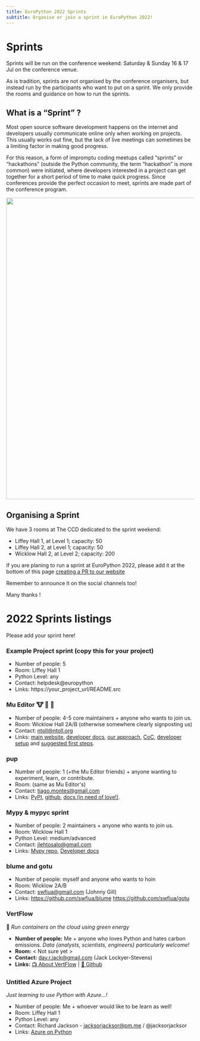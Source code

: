 ```yaml
---
title: EuroPython 2022 Sprints
subtitle: Organise or join a sprint in EuroPython 2022!
---
```

# Sprints #

Sprints will be run on the conference weekend: Saturday & Sunday 16 & 17 Jul on the conference venue.

As is tradition, sprints are not organised by the conference organisers, but instead run by the participants who want to put on a sprint. We only provide the rooms and guidance on how to run the sprints.


## What is a “Sprint” ?

Most open source software development happens on the internet and developers usually communicate online only when working on projects. This usually works out fine, but the lack of live meetings can sometimes be a limiting factor in making good progress.

For this reason, a form of impromptu coding meetups called “sprints” or “hackathons” (outside the Python community, the term “hackathon” is more common) were initiated, where developers interested in a project can get together for a short period of time to make quick progress. Since conferences provide the perfect occasion to meet, sprints are made part of the conference program.

<img src="/img/sprint_collection.png__2420x1619_q85_crop_subsampling-2_upscale.png" width="1210" height="808"   />


## Organising a Sprint

We have 3 rooms at The CCD dedicated to the sprint weekend:
- Liffey Hall 1, at Level 1; capacity: 50
- Liffey Hall 2, at Level 1; capacity: 50
- Wicklow Hall 2, at Level 2; capacity: 200

If you are planing to run a sprint at EuroPython 2022, please add it at the bottom of this page [creating a PR to our website](https://github.com/EuroPython/website/blob/main/data/pages-content/sprints.md)

Remember to announce it on the social channels too!

Many thanks !

# 2022 Sprints listings

<p> Please add your sprint here! </p>

### Example Project sprint (copy this for your project)

- Number of people: 5
- Room: Liffey Hall 1
- Python Level: any
- Contact: helpdesk@europython
- Links: https://your_project_url/README.src

### Mu Editor 🐮 🐍 🎉

- Number of people: 4-5 core maintainers + anyone who wants to join us.
- Room: Wicklow Hall 2A/B (otherwise somewhere clearly signposting us)
- Contact: ntoll@ntoll.org
- Links: [main website](https://codewith.mu), [developer docs](https://mu.readthedocs.io/en/latest/), [our approach](https://mu.readthedocs.io/en/latest/contributing.html), [CoC](https://mu.readthedocs.io/en/latest/code_of_conduct.html), [developer setup](https://mu.readthedocs.io/en/latest/setup.html) and [suggested first steps](https://mu.readthedocs.io/en/latest/first-steps.html).

### pup

- Number of people: 1 (+the Mu Editor friends) + anyone wanting to experiment, learn, or contribute.
- Room: (same as Mu Editor's)
- Contact: tiago.montes@gmail.com
- Links: [PyPI](https://pypi.org/project/pup/), [github](https://github.com/mu-editor/pup/), [docs (in need of love!)](https://pup.readthedocs.io/en/latest/).

### Mypy & mypyc sprint

- Number of people: 2 maintainers + anyone who wants to join us.
- Room: Wicklow Hall 1
- Python Level: medium/advanced
- Contact: jlehtosalo@gmail.com
- Links: [Mypy repo](https://github.com/python/mypy), [Developer docs](https://github.com/python/mypy/blob/master/CONTRIBUTING.md)

### blume and gotu

- Number of people: myself and anyone who wants to hoin
- Room:  Wicklow 2A/B
- Contact: swfiua@gmail.com (Johnny Gill)
- Links: https://github.com/swfiua/blume https://github.com/swfiua/gotu

### VertFlow
🌱 _Run containers on the cloud using green energy_
- **Number of people:** Me + anyone who loves Python and hates carbon emissions. _Data {analysts, scientists, engineers} particularly welcome!_
- **Room:**  < Not sure yet >
- **Contact:** day.r.jack@gmail.com (Jack Lockyer-Stevens)
- **Links:** [📺 About VertFlow](https://drive.google.com/file/d/1csuniWXVrOfDxJ1g1pFndpQWESf_uLin/view?usp=sharing) | [🐍 Github](https://github.com/ovotech/VertFlow)

### Untitled Azure Project

_Just learning to use Python with Azure...!_
- Number of people: Me + whoever would like to be learn as well!
- Room: Liffey Hall 1
- Python Level: any
- Contact: Richard Jackson - jacksorjacksor@pm.me / @jacksorjacksor
- Links: [Azure on Python](https://azure.microsoft.com/en-gb/develop/python)
